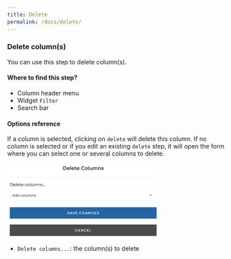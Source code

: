 ```yaml
---
title: Delete
permalink: /docs/delete/
---
```


### Delete column(s)

You can use this step to delete column(s).

#### Where to find this step?

- Column header menu
- Widget `Filter`
- Search bar

#### Options reference

If a column is selected, clicking on `delete` will delete this column. If no
column is selected or if you edit an existing `delete` step, it will open the
form where you can select one or several columns to delete.

<img src="../../img/docs/user-interface/delete_step_form.jpg" width="350" />

- `Delete columns...`: the column(s) to delete
